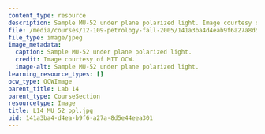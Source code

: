 ```yaml
---
content_type: resource
description: Sample MU-52 under plane polarized light. Image courtesy of MIT OCW.
file: /media/courses/12-109-petrology-fall-2005/141a3ba4d4eab9f6a27a8d5e44eea301_L14_MU_52_ppl.jpg
file_type: image/jpeg
image_metadata:
  caption: Sample MU-52 under plane polarized light.
  credit: Image courtesy of MIT OCW.
  image-alt: Sample MU-52 under plane polarized light.
learning_resource_types: []
ocw_type: OCWImage
parent_title: Lab 14
parent_type: CourseSection
resourcetype: Image
title: L14_MU_52_ppl.jpg
uid: 141a3ba4-d4ea-b9f6-a27a-8d5e44eea301
---
```

